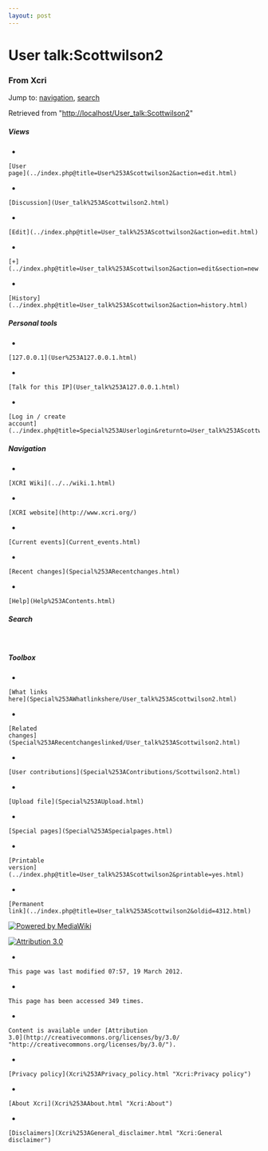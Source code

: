 ```yaml
---
layout: post
---
```








User talk:Scottwilson2 
======================













### From Xcri 







Jump to: [navigation](User_talk%253AScottwilson2.html#column-one),
[search](User_talk%253AScottwilson2.html#searchInput)





Retrieved from
"[http://localhost/User\_talk:Scottwilson2](User_talk%253AScottwilson2.html)"

















##### Views



-   

    

    [User
    page](../index.php@title=User%253AScottwilson2&action=edit.html)
-   

    

    [Discussion](User_talk%253AScottwilson2.html)
-   

    

    [Edit](../index.php@title=User_talk%253AScottwilson2&action=edit.html)
-   

    

    [+](../index.php@title=User_talk%253AScottwilson2&action=edit&section=new.html)
-   

    

    [History](../index.php@title=User_talk%253AScottwilson2&action=history.html)







##### Personal tools



-   

    

    [127.0.0.1](User%253A127.0.0.1.html)
-   

    

    [Talk for this IP](User_talk%253A127.0.0.1.html)
-   

    

    [Log in / create
    account](../index.php@title=Special%253AUserlogin&returnto=User_talk%253AScottwilson2.html)











[](../../wiki.1.html "XCRI Wiki")





##### Navigation



-   

    

    [XCRI Wiki](../../wiki.1.html)
-   

    

    [XCRI website](http://www.xcri.org/)
-   

    

    [Current events](Current_events.html)
-   

    

    [Recent changes](Special%253ARecentchanges.html)
-   

    

    [Help](Help%253AContents.html)







##### Search





 









##### Toolbox



-   

    

    [What links
    here](Special%253AWhatlinkshere/User_talk%253AScottwilson2.html)
-   

    

    [Related
    changes](Special%253ARecentchangeslinked/User_talk%253AScottwilson2.html)
-   

    

    [User contributions](Special%253AContributions/Scottwilson2.html)
-   

    

    [Upload file](Special%253AUpload.html)
-   

    

    [Special pages](Special%253ASpecialpages.html)
-   

    

    [Printable
    version](../index.php@title=User_talk%253AScottwilson2&printable=yes.html)
-   

    

    [Permanent
    link](../index.php@title=User_talk%253AScottwilson2&oldid=4312.html)















[![Powered by
MediaWiki](../skins/common/images/poweredby_mediawiki_88x31.png)](http://www.mediawiki.org/)





[![Attribution 3.0
](http://i.creativecommons.org/l/by/3.0/88x31.png)](http://creativecommons.org/licenses/by/3.0/)



-   

    

    This page was last modified 07:57, 19 March 2012.
-   

    

    This page has been accessed 349 times.
-   

    

    Content is available under [Attribution
    3.0](http://creativecommons.org/licenses/by/3.0/ "http://creativecommons.org/licenses/by/3.0/").
-   

    

    [Privacy policy](Xcri%253APrivacy_policy.html "Xcri:Privacy policy")
-   

    

    [About Xcri](Xcri%253AAbout.html "Xcri:About")
-   

    

    [Disclaimers](Xcri%253AGeneral_disclaimer.html "Xcri:General disclaimer")





